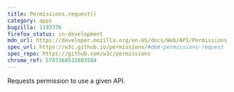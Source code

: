 ```yaml
---
title: Permissions.request()
category: apps
bugzilla: 1193376
firefox_status: in-development
mdn_url: https://developer.mozilla.org/en-US/docs/Web/API/Permissions
spec_url: https://w3c.github.io/permissions/#dom-permissions-request
spec_repo: https://github.com/w3c/permissions
chrome_ref: 5707368532803584
---
```


Requests permission to use a given API.
